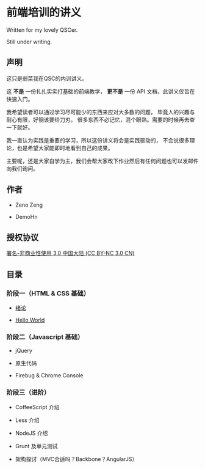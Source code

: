 # 前端培训的讲义

Written for my lovely QSCer.

Still under writing.

## 声明

这只是弱菜我在QSC的内训讲义。

这 __不是__ 一份扎扎实实打基础的前端教学， __更不是__ 一份 API 文档，此讲义仅旨在快速入门。

我希望读者可以通过学习尽可能少的东西来应对大多数的问题，
毕竟人的兴趣与耐心有限，好钢该要给刀刃。
很多东西不必记忆，混个眼熟。需要的时候再去查一下就好。

我一直认为实践是重要的学习，所以这份讲义将会是实践驱动的，
不会说很多理论，也是希望大家能即时地看到自己的成果。

主要呢，还是大家自学为主，我们会帮大家改下作业然后有任何问题也可以发邮件向我们询问。

## 作者

- Zeno Zeng

- DemoHn

## 授权协议

[署名-非商业性使用 3.0 中国大陆 (CC BY-NC 3.0 CN)](http://creativecommons.org/licenses/by-nc/3.0/cn/)

## 目录

### 阶段一（HTML & CSS 基础）

- [绪论](绪论.md)

- [Hello World](hello-world.md)

### 阶段二（Javascript 基础）

- jQuery

- 原生代码

- Firebug & Chrome Console

### 阶段三（进阶）

- CoffeeScript 介绍

- Less 介绍

- NodeJS 介绍

- Grunt 及单元测试

- 架构探讨（MVC合适吗？Backbone？AngularJS）


